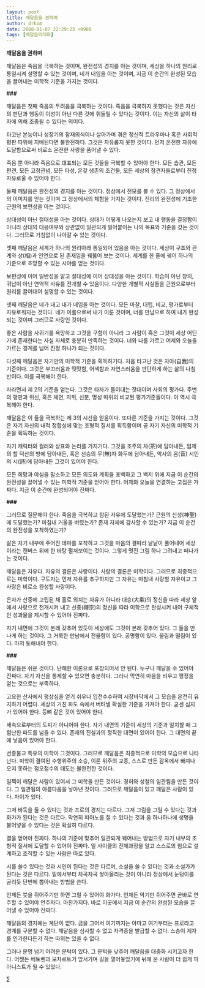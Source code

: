 ```yaml
---
layout: post
title: 깨달음을 권하며
author: drkim
date: 2008-01-07 22:29:23 +0900
tags: [깨달음의대화]
---
```

**깨달음을 권하며**

깨달음은 죽음을 극복하는 것이며, 완전성의 경지를 아는 것이며, 세상을 하나의 원리로 통일시켜 설명할 수 있는 것이며, 네가 내임을 아는 것이며, 지금 이 순간의 완성된 모습을 끌어내는 미학적 기준을 가지는 것이다. 

**###**

깨달음은 첫째 죽음의 두려움을 극복하는 것이다. 죽음을 극복하지 못했다는 것은 자신의 판단과 행동이 이성이 아닌 다른 것에 휘둘릴 수 있다는 것이다. 이는 자신의 삶이 타자에 의해 조종될 수 있다는 의미다. 

타고난 본능이나 성장기의 잠재의식이나 살아가며 겪은 정신적 트라우마나 혹은 사회적 평판 따위에 지배된다면 불완전하다. 그것은 자유롭지 못한 것이다. 먼저 온전한 자유에 도달함으로써 비로소 온전한 사랑을 품어낼 수 있다.

죽음 뿐 아니라 죽음으로 대표되는 모든 것들을 극복할 수 있어야 한다. 모든 습관, 모든 편견, 모든 고정관념, 모든 타성, 온갖 생존의 조건들, 모든 세상의 참견자들로부터 진정 자유로울 수 있어야 한다. 

둘째 깨달음은 완전성의 경지를 아는 것이다. 정상에서 전모를 볼 수 있다. 그 정상에서의 이미지를 얻는 것이며 그 정상에서의 체험을 가지는 것이다. 진리의 완전성에 기초한 근원의 보편성을 아는 것이다. 

상대성이 아닌 절대성을 아는 것이다. 상대가 어떻게 나오는지 보고 내 행동을 결정함이 아니라 상대의 대응여부와 상관없이 일관되게 밀어붙이는 나의 목표와 기준을 갖는 것이다. 그러므로 거침없이 나아갈 수 있는 것이다. 

셋째 깨달음은 세계가 하나의 원리아래 통일되어 있음을 아는 것이다. 세상이 구조와 관계와 상(相)과 인연으로 된 존재임을 꿰뚫어 보는 것이다. 세계를 한 줄에 꿰어 하나의 기준으로 조망할 수 있는 시야를 얻는 것이다. 

보편성에 이어 일반성을 알고 절대성에 이어 상대성을 아는 것이다. 학습이 아닌 창의, 귀납이 아닌 연역적 사유를 전개할 수 있음이다. 다양한 개별적 사실들을 근원으로부터 원리를 끌어대어 설명할 수 있는 것이다. 

넷째 깨달음은 네가 내고 내가 네임을 아는 것이다. 모든 마찰, 대립, 비교, 평가로부터 자유로워지는 것이다. 네가 이룸으로써 내가 이룬 것이며, 너를 만남으로 하여 내가 완성되는 것이며 그러므로 사랑인 것이다.

좋은 사람을 사귀기를 욕망하고 그것을 구함이 아니라 그 사람이 혹은 그것이 세상 어딘가에 존재한다는 사실 자체로 충분히 만족하는 것이다. 너와 나를 가르고 어제와 오늘을 가르는 경계를 넘어 진정 하나가 되는 것이다. 

다섯째 깨달음은 자기만의 미학적 기준을 획득하기다. 처음 타고난 것은 자아(自我)의 기준이다. 그것은 부끄러움과 떳떳함, 어색함과 자연스러움을 판단하게 하는 삶의 나침반이다. 이를 극복해야 한다. 

자라면서 제 2의 기준을 얻는다. 그것은 타자가 들이대는 잣대이며 사회의 평가다. 주변의 평판과 위신, 혹은 체면, 지위, 신분, 명성 따위의 비교된 평가기준들이다. 이 역시 극복해야 한다. 

깨달음은 이 둘을 극복하는 제 3의 시선을 얻음이다. 또다른 기준을 가지는 것이다. 그것은 자기 자신의 내적 정합성에 맞는 조형적 질서를 획득함이며 곧 자기 자신의 미학적 기준을 획득하는 것이다. 

자기 캐릭터와 컬러와 상표와 논리를 가지기다. 그것을 조주의 차(茶)에 담아내든, 임제의 할 덕산의 방에 담아내든, 혹은 선승의 무(無)자 화두에 담아내든, 악사의 음(音) 시인의 시(詩)에 담아내든 그것이 있어야 한다. 

모든 희망과 야심을 말소하고 모든 의도와 계획을 표백하고 그 백지 위에 지금 이 순간의 완전성을 끌어낼 수 있는 미학적 기준을 얻어야 한다. 어제와 오늘을 연결하는 고집은 가짜다. 지금 이 순간에 완성되어야 진짜다.

**###**

그러므로 질문해야 한다. 죽음을 극복하고 참된 자유에 도달했는가? 근원의 신성(神聖)에 도달했는가? 마침내 거울을 버렸는가? 존재 자체에 감사할 수 있는가? 지금 이 순간의 완전성을 포착하였는가? 

삶은 자기 내부에 주어진 테마를 포착하고 그것을 마음의 결따라 낱낱이 풀어내어 세상이라는 캔버스 위에 한 바탕 펼쳐보이는 것이다. 그렇게 멋진 그림 하나 그려내고 떠나가는 것이다. 

깨달음은 자유다. 자유의 결론은 사랑이다. 사랑의 결론은 미학이다. 그러므로 최종적으로는 미학이다. 구도자는 먼저 자유를 추구하지만 그 자유는 마침내 사랑할 자유이고 그 사랑은 비로소 완성할 사랑이다. 

은자가 산중에 고립된 채 홀로 외치는 자유가 아니라 대승(大乘)의 정신을 따라 세상 앞에서 사랑으로 전개시켜 내고 선종(禪宗)의 정신을 따라 미학으로 완성시켜 내어 구체적인 성과물을 제시할 수 있어야 진짜다. 

자기 내면에 그것이 본래 갖추어 있듯이 세상에도 그것이 본래 갖추어 있다. 그 둘을 만나게 하는 것이다. 그 거룩한 만남에서 전율함이 있다. 공명함이 있다. 울림과 떨림이 있다. 마저 토해내야 한다. 

**###**

깨달음은 쉬운 것이다. 난해한 이론으로 포장되어서 안 된다. 누구나 깨달을 수 있어야 진짜다. 자기 자신을 통제할 수 있으면 충분하다. 그러나 막연히 마음을 비우고 평정을 얻는 것으로는 부족하다. 

고요한 산사에서 평상심을 얻기 쉬우나 입전수수하여 시장바닥에서 그 모습을 온전히 유지하기 어렵다. 세상의 거친 파도 속에서 버텨낼 확실한 기준을 가져야 한다. 굳센 심지가 있어야 한다. 등뼈 같은 것이 있어야 한다. 

세속으로부터의 도피가 아니어야 한다. 자기 내면의 기준이 세상의 기준과 일치할 때 그 험난한 파도를 넘을 수 있다. 존재의 진실과의 정직한 대면이 있어야 한다. 그 대면의 끝에 낳음이 있어야 한다. 

선종불교 특유의 미학이 그것이다. 그러므로 깨달음은 최종적으로 미학의 모습으로 나타난다. 미학이 결여된 수행위주의 소승, 이론 위주의 교종, 스스로 만든 감옥에서 빠져나오지 못하는 점오점수의 태도는 불완전한 것이다. 

일찍이 깨달은 사람이 있어서 그 미학을 만든 것이다. 경허와 성철의 일관됨을 만든 것이다. 그 일관됨의 아름다움을 낳아낸 것이다. 그러므로 깨달음이 있고 깨달은 사람이 있다. 차이가 있다.

그저 바둑을 둘 수 있다는 것과 프로의 경지는 다르다. 그저 그림을 그릴 수 있다는 것과 화가가 된다는 것은 다르다. 막연히 피아노를 칠 수 있다는 것과 음 하나하나에 생명을 불어넣을 수 있다는 것은 확실히 다르다. 

결을 얻어야 진짜다. 하나의 기준에 맞추어 일관되게 꿰어내는 방법으로 자기 내부의 조형적 질서에 도달할 수 있어야 진짜다. 일 사이클의 전체과정을 알고 스스로의 힘으로 설계하고 조직할 수 있는 사람은 따로 있다.

시를 쓸수 있다는 것과 시인이 된다는 것은 다르며, 소설을 쓸 수 있다는 것과 소설가가 된다는 것은 다르다. 밑에서부터 차곡차곡 쌓아올리는 것이 아니라 정상에서 눈덩이를 굴리듯 단번에 뽑아내는 방법을 쓴다. 

언제든 붓을 쥐어주기만 하면 그릴 수 있어야 화가다. 언제든 악기만 쥐어주면 곧바로 연주할 수 있어야 연주자다. 마찬가지다. 바로 이곳에서 지금 이 순간의 완성된 모습을 끌어낼 수 있어야 진짜다. 

깨달음의 경지에는 계단이 없다. 금을 그어서 여기까지는 아마고 여기부터는 프로라고 경계를 구분할 수 없다. 깨달음을 심사할 수 없고 자격증을 발급할 수 없다. 스승이 제자를 인가한다든가 하는 따위는 있을 수 없다. 

그러나 분명 넘기 어려운 문턱이 있다. 그 문턱을 낮추어 깨달음을 대중화 시키고자 한다. 어쨌든 베토벤과 모차르트가 앞서가며 길을 열어놓았기에 뒤에 온 사람이 더 쉽게 피아니스트가 될 수 있었다.



∑